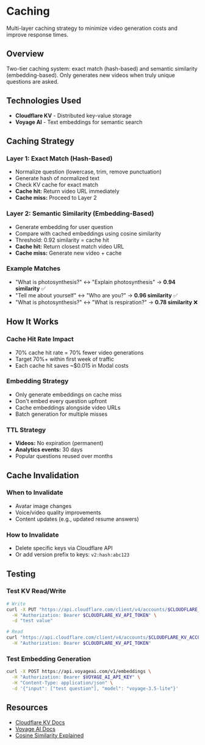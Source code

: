 # Caching

Multi-layer caching strategy to minimize video generation costs and improve response times.

## Overview

Two-tier caching system: exact match (hash-based) and semantic similarity (embedding-based). Only generates new videos when truly unique questions are asked.

## Technologies Used

- **Cloudflare KV** - Distributed key-value storage
- **Voyage AI** - Text embeddings for semantic search

## Caching Strategy

### Layer 1: Exact Match (Hash-Based)
- Normalize question (lowercase, trim, remove punctuation)
- Generate hash of normalized text
- Check KV cache for exact match
- **Cache hit:** Return video URL immediately
- **Cache miss:** Proceed to Layer 2

### Layer 2: Semantic Similarity (Embedding-Based)
- Generate embedding for user question
- Compare with cached embeddings using cosine similarity
- Threshold: 0.92 similarity = cache hit
- **Cache hit:** Return closest match video URL
- **Cache miss:** Generate new video + cache

### Example Matches
- "What is photosynthesis?" ↔ "Explain photosynthesis" → **0.94 similarity** ✅
- "Tell me about yourself" ↔ "Who are you?" → **0.96 similarity** ✅
- "What is photosynthesis?" ↔ "What is respiration?" → **0.78 similarity** ❌

## How It Works

### Cache Hit Rate Impact
- 70% cache hit rate = 70% fewer video generations
- Target 70%+ within first week of traffic
- Each cache hit saves ~$0.015 in Modal costs

### Embedding Strategy
- Only generate embeddings on cache miss
- Don't embed every question upfront
- Cache embeddings alongside video URLs
- Batch generation for multiple misses

### TTL Strategy
- **Videos:** No expiration (permanent)
- **Analytics events:** 30 days
- Popular questions reused over months

## Cache Invalidation

### When to Invalidate
- Avatar image changes
- Voice/video quality improvements
- Content updates (e.g., updated resume answers)

### How to Invalidate
- Delete specific keys via Cloudflare API
- Or add version prefix to keys: `v2:hash:abc123`

## Testing

### Test KV Read/Write
```bash
# Write
curl -X PUT "https://api.cloudflare.com/client/v4/accounts/$CLOUDFLARE_KV_ACCOUNT_ID/storage/kv/namespaces/$CLOUDFLARE_KV_NAMESPACE_ID_CACHE/values/test-key" \
  -H "Authorization: Bearer $CLOUDFLARE_KV_API_TOKEN" \
  -d "test value"

# Read
curl "https://api.cloudflare.com/client/v4/accounts/$CLOUDFLARE_KV_ACCOUNT_ID/storage/kv/namespaces/$CLOUDFLARE_KV_NAMESPACE_ID_CACHE/values/test-key" \
  -H "Authorization: Bearer $CLOUDFLARE_KV_API_TOKEN"
```

### Test Embedding Generation
```bash
curl -X POST https://api.voyageai.com/v1/embeddings \
  -H "Authorization: Bearer $VOYAGE_AI_API_KEY" \
  -H "Content-Type: application/json" \
  -d '{"input": ["test question"], "model": "voyage-3.5-lite"}'
```

## Resources

- [Cloudflare KV Docs](https://developers.cloudflare.com/kv/)
- [Voyage AI Docs](https://docs.voyageai.com/)
- [Cosine Similarity Explained](https://en.wikipedia.org/wiki/Cosine_similarity)
